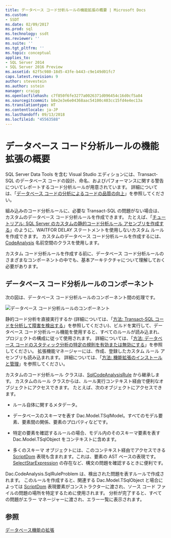 ```yaml
---
title: データベース コード分析ルールの機能拡張の概要 | Microsoft Docs
ms.custom:
- SSDT
ms.date: 02/09/2017
ms.prod: sql
ms.technology: ssdt
ms.reviewer: ''
ms.suite: ''
ms.tgt_pltfrm: ''
ms.topic: conceptual
applies_to:
- SQL Server 2014
- SQL Server 2016 Preview
ms.assetid: 62f5c980-18d5-43fe-b443-c9e149d01fc7
caps.latest.revision: 9
author: stevestein
ms.author: sstein
manager: craigg
ms.openlocfilehash: c7f850f6fe3277a0026371d096454c16d0cf5a84
ms.sourcegitcommit: b8e2e3e6e04368aac54100c403cc15fd4e4ec13a
ms.translationtype: HT
ms.contentlocale: ja-JP
ms.lasthandoff: 09/13/2018
ms.locfileid: "45563588"
---
```

# <a name="overview-of-extensibility-for-database-code-analysis-rules"></a>データベース コード分析ルールの機能拡張の概要
SQL Server Data Tools を含む Visual Studio エディションには、Transact\-SQL のデータベース コードの設計、命名、およびパフォーマンスに関する警告についてレポートするコード分析ルールが用意されています。 詳細については、「[データベース コードの分析によるコードの品質の向上](http://msdn.microsoft.com/library/dd172133(v=vs.100).aspx)」を参照してください。  
  
組み込みのコード分析ルールに、必要な Transact\-SQL の問題がない場合は、カスタムのデータベース コード分析ルールを作成できます。 たとえば、「[チュートリアル: SQL Server のカスタムの静的コード分析ルール アセンブリを作成する](../ssdt/walkthrough-author-custom-static-code-analysis-rule-assembly.md)」のように、WAITFOR DELAY ステートメントを使用しないカスタム ルールを作成できます。 カスタムのデータベース コード分析ルールを作成するには、[CodeAnalysis](https://msdn.microsoft.com/library/microsoft.sqlserver.dac.codeanalysis.aspx) 名前空間のクラスを使用します。  
  
カスタム コード分析ルールを作成する前に、データベース コード分析ルールのさまざまなコンポーネントの中でも、基本アーキテクチャについて理解しておく必要があります。  
  
## <a name="database-code-analysis-rules-components"></a>データベース コード分析ルールのコンポーネント  
次の図は、データベース コード分析ルールのコンポーネント間の処理です。  
  
![データベース コード分析ルールのコンポーネント](../ssdt/media/ssdt-database-code-analysis-rules-components.jpg "データベース コード分析ルールのコンポーネント")  
  
静的コード分析を直接実行するか (詳細については、「[方法: Transact-SQL コードを分析して障害を検出する](http://msdn.microsoft.com/library/dd172119(v=vs.100).aspx)」を参照してください)、ビルドを実行して、データベース コード分析ルール機能を使用すると、すべてのルールが読み込まれ、プロジェクトの構成に従って使用されます。 詳細については、「[方法: データベース コードのスタティック分析の特定の規則を有効または無効にする](http://msdn.microsoft.com/library/dd172131(v=vs.100).aspx)」を参照してください。 拡張機能マネージャーには、作成、登録したカスタム ルール アセンブリも読み込まれます。 詳細については、「[方法: 機能拡張のインストールと管理](../ssdt/how-to-install-and-manage-feature-extensions.md)」を参照してください。  
  
カスタムのコード分析ルール クラスは、[SqlCodeAnalysisRule](https://msdn.microsoft.com/library/microsoft.sqlserver.dac.codeanalysis.sqlcodeanalysisrule.aspx) から継承します。 カスタムのルール クラスからは、ルール実行コンテキスト経由で便利なオブジェクトにアクセスできます。 たとえば、次のオブジェクトにアクセスできます。  
  
-   ルール自体に関するメタデータ。  
  
-   データベースのスキーマを表す Dac.Model.TSqlModel。すべてのモデル要素、要素間の関係、要素のプロパティなどです。  
  
-   特定の要素を確認するルールの場合、モデル内のそのスキーマ要素を表す Dac.Model.TSqlObject をコンテキストに含めます。  
  
-   多くのスキーマ オブジェクトには、このコンテキスト経由でアクセスできる [ScriptDom](https://msdn.microsoft.com/library/microsoft.sqlserver.transactsql.scriptdom.aspx) 表現も含まれます。これは、要素の AST ベースの表現です。[SelectStarExpression](https://msdn.microsoft.com/library/microsoft.sqlserver.transactsql.scriptdom.selectstarexpression.aspx) の存在など、構文の問題を確認するときに便利です。  
  
Dac.CodeAnalysis.SqlRuleProblem は、検出された問題を表すルールで作成されます。 このルールを作成すると、関連する Dac.Model.TSqlObject と場合によっては [ScriptDom](https://msdn.microsoft.com/library/microsoft.sqlserver.transactsql.scriptdom.aspx) 表現要素がコンストラクターに渡され、ソース コード ファイルの問題の場所を特定するために使用されます。 分析が完了すると、すべての問題がエラー マネージャーに渡され、エラー一覧に表示されます。  
  
## <a name="see-also"></a>参照  
[データベース機能の拡張](../ssdt/extending-the-database-features.md)  
  
